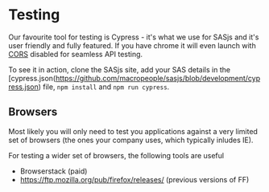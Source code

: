 Testing
====================

Our favourite tool for testing is Cypress - it's what we use for SASjs and it's user friendly and fully featured.  If you have chrome it will even launch with [CORS](/cors) disabled for seamless API testing.

To see it in action, clone the SASjs site, add your SAS details in the [cypress.json(https://github.com/macropeople/sasjs/blob/development/cypress.json) file, `npm install` and `npm run cypress`.


Browsers
---------------------

Most likely you will only need to test you applications against a very limited set of browsers (the ones your company uses, which typically inludes IE).

For testing a wider set of browsers, the following tools are useful

* Browserstack (paid)
* https://ftp.mozilla.org/pub/firefox/releases/  (previous versions of FF)


<meta name="description" content="Tips & tricks for testing SAS Powered Web Apps - such as Browserstack and Cypress">